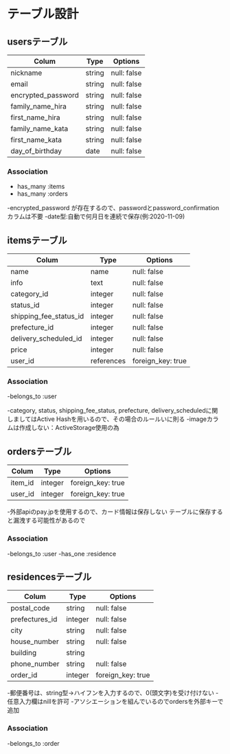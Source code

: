 # テーブル設計

## usersテーブル

| Colum                       | Type    | Options     |
| --------------------------- | ------- | ----------- |
| nickname                    | string  | null: false |
| email                       | string  | null: false | 
| encrypted_password          | string  | null: false |
| family_name_hira            | string  | null: false |
| first_name_hira             | string  | null: false |
| family_name_kata            | string  | null: false |
| first_name_kata             | string  | null: false |
| day_of_birthday             | date    | null: false |

### Association

- has_many :items
- has_many :orders

-encrypted_password が存在するので、passwordとpassword_confirmationカラムは不要
-date型:自動で何月日を連続で保存(例:2020-11-09)

## itemsテーブル

| Colum                   | Type         | Options           |
| ----------------------- | ------------ | ----------------- |
| name                    | name         | null: false       |
| info                    | text         | null: false       |
| category_id             |  integer     | null: false       |
| status_id               | integer      | null: false       |
| shipping_fee_status_id  | integer      | null: false       |
| prefecture_id           | integer      | null: false       |
| delivery_scheduled_id   | integer      | null: false       |
| price                   | integer      | null: false       |
| user_id                 | references   | foreign_key: true |

### Association

-belongs_to :user

-category, status, shipping_fee_status, prefecture, delivery_scheduledに関しましてはActive Hashを用いるので、その場合のルールいに則る
-imageカラムは作成しない：ActiveStorage使用の為


## ordersテーブル

| Colum              | Type         | Options           |
| ------------------ | ------------ | ----------------- |
| item_id            | integer      | foreign_key: true |
| user_id            | integer      | foreign_key: true |

-外部apiのpay.jpを使用するので、カード情報は保存しない
 テーブルに保存すると漏洩する可能性があるので

### Association

-belongs_to :user
-has_one    :residence



## residencesテーブル

| Colum              | Type         | Options           |
| ------------------ | ------------ | ----------------- |
| postal_code        | string       | null: false       |
| prefectures_id     | integer      | null: false       |
| city               | string       | null: false       |
| house_number       | string       | null: false       |
| building           | string       |                   |
| phone_number       | string       | null: false       |
| order_id           | integer      | foreign_key: true |


-郵便番号は、string型→ハイフンを入力するので、0(頭文字)を受け付けない
-任意入力欄はnillを許可
-アソシエーションを組んでいるのでordersを外部キーで追加

### Association

-belongs_to :order
